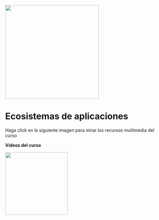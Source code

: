 <img src="https://www.icesi.edu.co/calipostalessonoras/images/logo_icesi-01.png" width="300"><br>

# Ecosistemas de aplicaciones

Haga click en la siguiente imagen para mirar los recursos multimedia del curso

<b>Videos del curso</b><br>

<a href="https://miro.com/app/board/o9J_lWAiZXE=/" target="_blank"><img src="https://play-lh.googleusercontent.com/RqnvN1nWlvVA86skGSCt1u-ghdDvjSB1SmKinTtmwRxEQpPYNxDqyzUfr53jd5bB3yY" width="200"><br></a>


